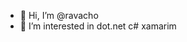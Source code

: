 - 👋 Hi, I’m @ravacho
- 👀 I’m interested in dot.net c# xamarim




<!---
ravacho/ravacho is a ✨ special ✨ repository because its `README.md` (this file) appears on your GitHub profile.
You can click the Preview link to take a look at your changes.
--->
